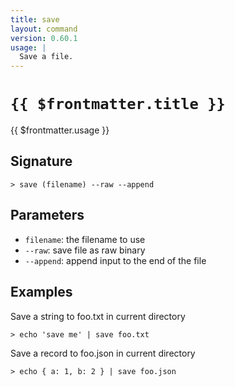 ```yaml
---
title: save
layout: command
version: 0.60.1
usage: |
  Save a file.
---
```


# `{{ $frontmatter.title }}`

<div style='white-space: pre-wrap;'>{{ $frontmatter.usage }}</div>

## Signature

`> save (filename) --raw --append`

## Parameters

- `filename`: the filename to use
- `--raw`: save file as raw binary
- `--append`: append input to the end of the file

## Examples

Save a string to foo.txt in current directory

```shell
> echo 'save me' | save foo.txt
```

Save a record to foo.json in current directory

```shell
> echo { a: 1, b: 2 } | save foo.json
```
